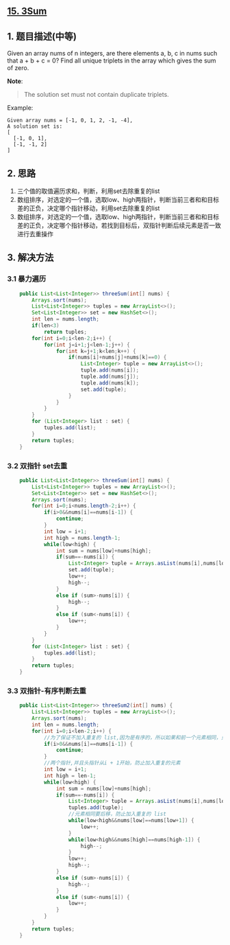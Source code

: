 ## [15. 3Sum](https://leetcode-cn.com/problems/3sum/)

## 1. 题目描述\(中等\)

Given an array nums of n integers, are there elements a, b, c in nums such that a + b + c = 0? Find all unique triplets in the array which gives the sum of zero.

**Note**:

> The solution set must not contain duplicate triplets.

Example:

```
Given array nums = [-1, 0, 1, 2, -1, -4],
A solution set is:
[
  [-1, 0, 1],
  [-1, -1, 2]
]
```

## 2. 思路

1. 三个值的取值遍历求和，判断，利用set去除重复的list
2. 数组排序，对选定的一个值，选取low、high两指针，判断当前三者和和目标差的正负，决定哪个指针移动，利用set去除重复的list
3. 数组排序，对选定的一个值，选取low、high两指针，判断当前三者和和目标差的正负，决定哪个指针移动，若找到目标后，双指针判断后续元素是否一致进行去重操作

## 3. 解决方法

### 3.1 暴力遍历

```java
    public List<List<Integer>> threeSum(int[] nums) {
        Arrays.sort(nums);
        List<List<Integer>> tuples = new ArrayList<>();
        Set<List<Integer>> set = new HashSet<>();
        int len = nums.length;
        if(len<3)
            return tuples;
        for(int i=0;i<len-2;i++) {
            for(int j=i+1;j<len-1;j++) {
                for(int k=j+1;k<len;k++) {
                    if(nums[i]+nums[j]+nums[k]==0) {
                        List<Integer> tuple = new ArrayList<>();
                        tuple.add(nums[i]);
                        tuple.add(nums[j]);
                        tuple.add(nums[k]);
                        set.add(tuple);
                    }
                }
            }
        }
        for (List<Integer> list : set) {
            tuples.add(list);
        }
        return tuples;
    }
```

### 3.2  双指针 set去重

```java
    public List<List<Integer>> threeSum(int[] nums) {
        List<List<Integer>> tuples = new ArrayList<>();
        Set<List<Integer>> set = new HashSet<>();
        Arrays.sort(nums);
        for(int i=0;i<nums.length-2;i++) {
            if(i>0&&nums[i]==nums[i-1]) {
                continue;
            }
            int low = i+1;
            int high = nums.length-1;
            while(low<high) {
                int sum = nums[low]+nums[high];
                if(sum==-nums[i]) {
                    List<Integer> tuple = Arrays.asList(nums[i],nums[low],nums[high]);
                    set.add(tuple);
                    low++;
                    high--;
                }
                else if (sum>-nums[i]) {
                    high--;
                }
                else if (sum<-nums[i]) {
                    low++;
                }
            }
        }
        for (List<Integer> list : set) {
            tuples.add(list);
        }
        return tuples;
    }
```

### 3.3 双指针-有序判断去重

```java
    public List<List<Integer>> threeSum2(int[] nums) {
        List<List<Integer>> tuples = new ArrayList<>();
        Arrays.sort(nums);
        int len = nums.length;
        for(int i=0;i<len-2;i++) {
            //为了保证不加入重复的 list,因为是有序的，所以如果和前一个元素相同，只需要继续后移就可以
            if(i>0&&nums[i]==nums[i-1]) {
                continue;
            }
            //两个指针,并且头指针从i + 1开始，防止加入重复的元素
            int low = i+1;
            int high = len-1;
            while(low<high) {
                int sum = nums[low]+nums[high];
                if(sum==-nums[i]) {
                    List<Integer> tuple = Arrays.asList(nums[i],nums[low],nums[high]);
                    tuples.add(tuple);
                    //元素相同要后移，防止加入重复的 list
                    while(low<high&&nums[low]==nums[low+1]) {
                        low++;
                    }
                    while(low<high&&nums[high]==nums[high-1]) {
                        high--;
                    }
                    low++;
                    high--;
                }
                else if (sum>-nums[i]) {
                    high--;
                }
                else if (sum<-nums[i]) {
                    low++;
                }
            }
        }
        return tuples;
    }
```



